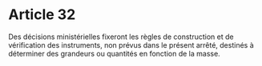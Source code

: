 # Article 32

Des décisions ministérielles fixeront les règles de construction et de vérification des instruments, non prévus dans le présent arrêté, destinés à déterminer des grandeurs ou quantités en fonction de la masse.
